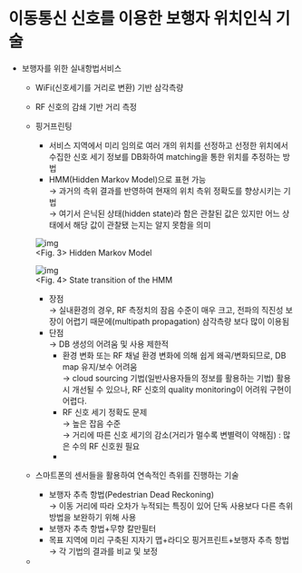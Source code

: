 # 이동통신 신호를 이용한 보행자 위치인식 기술  

- 보행자를 위한 실내항법서비스
  + WiFi(신호세기를 거리로 변환) 기반 삼각측량  
  + RF 신호의 감쇄 기반 거리 측정  
  + 핑거프린팅  
    - 서비스 지역에서 미리 임의로 여러 개의 위치를 선정하고 선정한 위치에서 수집한 신호 세기 정보를 DB화하여 matching을 통한 위치를 추정하는 방법  
    - HMM(Hidden Markov Model)으로 표현 가능  
      → 과거의 측위 결과를 반영하여 현재의 위치 측위 정확도를 향상시키는 기법  
      → 여기서 은닉된 상태(hidden state)라 함은 관찰된 값은 있지만 어느 상태에서 해당 값이 관찰됐 는지는 알지 못함을 의미 
      
    ![img](http://fulltext.earticle.net/Data/Org/108/Content/2019/vol_5540/KITS-18-5-156_F3.gif)  
    <Fig. 3> Hidden Markov Model  
      
        
    ![img](http://fulltext.earticle.net/Data/Org/108/Content/2019/vol_5540/KITS-18-5-156_F4.gif)  
    <Fig. 4> State transition of the HMM  
    
    - 장점  
      → 실내환경의 경우, RF 측정치의 잠음 수준이 매우 크고, 전파의 직진성 보장이 어렵기 때문에(multipath propagation) 삼각측량 보다 많이 이용됨 
    - 단점  
      → DB 생성의 어려움 및 사용 제한적  
      + 환경 변화 또는 RF 채널 환경 변화에 의해 쉽게 왜곡/변화되므로, DB map 유지/보수 어려움  
        → cloud sourcing 기법(일반사용자들의 정보를 활용하는 기법) 활용시 개선될 수 있으나, RF 신호의 quality monitoring이 어려워 구현이 어렵다.  
      + RF 신호 세기 정확도 문제  
        → 높은 잡음 수준  
        → 거리에 따른 신호 세기의 감소(거리가 멀수록 변별력이 약해짐) : 많은 수의 RF 신호원 필요  
      +  
  + 스마트폰의 센서들을 활용하여 연속적인 측위를 진행하는 기술
    - 보행자 추측 항법(Pedestrian Dead Reckoning)  
      → 이동 거리에 따라 오차가 누적되는 특징이 있어 단독 사용보다 다른 측위방법을 보완하기 위해 사용
    - 보행자 추측 항법+무향 칼만필터
    - 목표 지역에 미리 구축된 지자기 맵+라디오 핑거프린트+보행자 추측 항법  
      → 각 기법의 결과를 비교 및 보정
  +  
